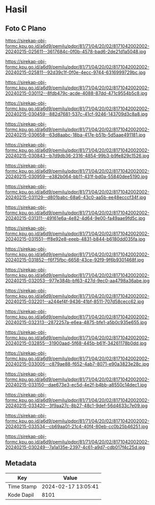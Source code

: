 # Hasil

## Foto C Plano

https://sirekap-obj-formc.kpu.go.id/a6d9/pemilu/pdpr/81/71/04/20/02/8171042002002-20240215-025611--3617684c-0f0b-4578-bad6-2de21d1a5048.jpg

https://sirekap-obj-formc.kpu.go.id/a6d9/pemilu/pdpr/81/71/04/20/02/8171042002002-20240215-025811--92d39c1f-0f0e-4ecc-9744-6316999729bc.jpg

https://sirekap-obj-formc.kpu.go.id/a6d9/pemilu/pdpr/81/71/04/20/02/8171042002002-20240215-030112--8fdb479c-acde-4088-87dd-471c9554b5c8.jpg

https://sirekap-obj-formc.kpu.go.id/a6d9/pemilu/pdpr/81/71/04/20/02/8171042002002-20240215-030459--882d7681-537c-41cf-9246-143709d3c8a8.jpg

https://sirekap-obj-formc.kpu.go.id/a6d9/pemilu/pdpr/81/71/04/20/02/8171042002002-20240215-030658--63d8aabc-18ba-417e-b51b-5d5aae491181.jpg

https://sirekap-obj-formc.kpu.go.id/a6d9/pemilu/pdpr/81/71/04/20/02/8171042002002-20240215-030843--b7d9db36-2316-4854-99b3-b9fe829c1526.jpg

https://sirekap-obj-formc.kpu.go.id/a6d9/pemilu/pdpr/81/71/04/20/02/8171042002002-20240215-030959--e382b064-bb11-431f-bd0a-55840dee5190.jpg

https://sirekap-obj-formc.kpu.go.id/a6d9/pemilu/pdpr/81/71/04/20/02/8171042002002-20240215-031129--d801babc-68a6-43c0-aa5b-ee48ecccf34f.jpg

https://sirekap-obj-formc.kpu.go.id/a6d9/pemilu/pdpr/81/71/04/20/02/8171042002002-20240215-031311--49161e6a-4e82-4d64-9e00-fa49aae9fd5c.jpg

https://sirekap-obj-formc.kpu.go.id/a6d9/pemilu/pdpr/81/71/04/20/02/8171042002002-20240215-031551--ff8e92e8-eeeb-4831-b844-b6180dd035fa.jpg

https://sirekap-obj-formc.kpu.go.id/a6d9/pemilu/pdpr/81/71/04/20/02/8171042002002-20240215-031852--f6f75fbc-6658-43ce-92f9-9f6b9301468f.jpg

https://sirekap-obj-formc.kpu.go.id/a6d9/pemilu/pdpr/81/71/04/20/02/8171042002002-20240215-032053--977e384b-bf63-427d-9ec0-aa4798a36abe.jpg

https://sirekap-obj-formc.kpu.go.id/a6d9/pemilu/pdpr/81/71/04/20/02/8171042002002-20240215-032201--a244ef4f-9436-41bf-8511-707d58cecc62.jpg

https://sirekap-obj-formc.kpu.go.id/a6d9/pemilu/pdpr/81/71/04/20/02/8171042002002-20240215-032313--2872257a-e6ea-4875-bfe1-a5b0c935e655.jpg

https://sirekap-obj-formc.kpu.go.id/a6d9/pemilu/pdpr/81/71/04/20/02/8171042002002-20240215-032855--31900aad-5f68-445b-b61f-34261178b0dd.jpg

https://sirekap-obj-formc.kpu.go.id/a6d9/pemilu/pdpr/81/71/04/20/02/8171042002002-20240215-033005--c879ae88-f652-4ab7-8071-e90a3823e28c.jpg

https://sirekap-obj-formc.kpu.go.id/a6d9/pemilu/pdpr/81/71/04/20/02/8171042002002-20240215-033150--dae673e3-ec5d-4e2f-b4bb-a8550c14dec1.jpg

https://sirekap-obj-formc.kpu.go.id/a6d9/pemilu/pdpr/81/71/04/20/02/8171042002002-20240215-033420--3f9aa27c-8b27-48c1-9def-56d4633c7e09.jpg

https://sirekap-obj-formc.kpu.go.id/a6d9/pemilu/pdpr/81/71/04/20/02/8171042002002-20240215-033534--cb69aa01-21c4-40f4-80eb-cc0b25b46251.jpg

https://sirekap-obj-formc.kpu.go.id/a6d9/pemilu/pdpr/81/71/04/20/02/8171042002002-20240215-030249--7a1a135e-2397-4c61-a9d7-cdb017f4c25d.jpg


## Metadata

| Key        | Value               |
| ---------- | ------------------- |
| Time Stamp | 2024-02-17 13:05:41 |
| Kode Dapil | 8101                |



